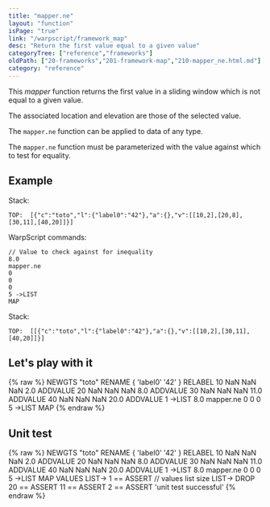 ```yaml
---
title: "mapper.ne"
layout: "function"
isPage: "true"
link: "/warpscript/framework_map"
desc: "Return the first value equal to a given value"
categoryTree: ["reference","frameworks"]
oldPath: ["20-frameworks","201-framework-map","210-mapper_ne.html.md"]
category: "reference"
---
```

 

This *mapper* function returns the first value in a sliding window which is not equal to a given value.

The associated location and elevation are those of the selected value.

The `mapper.ne` function can be applied to data of any type.

The `mapper.ne` function must be parameterized with the value against which to test for equality.

## Example ##

Stack:

    TOP:  [{"c":"toto","l":{"label0":"42"},"a":{},"v":[[10,2],[20,8],[30,11],[40,20]]}]

WarpScript commands:

    // Value to check against for inequality
    8.0
    mapper.ne
    0
    0
    0
    5 ->LIST
    MAP

Stack: 

    TOP:  [[{"c":"toto","l":{"label0":"42"},"a":{},"v":[[10,2],[30,11],[40,20]]}]

## Let's play with it ##

{% raw %}
<warp10-warpscript-widget>NEWGTS "toto" RENAME 
{ 'label0' '42' } RELABEL
10 NaN NaN NaN  2.0 ADDVALUE
20 NaN NaN NaN  8.0 ADDVALUE
30 NaN NaN NaN 11.0 ADDVALUE
40 NaN NaN NaN 20.0 ADDVALUE
1 ->LIST
8.0
mapper.ne
0
0
0
5 ->LIST
MAP
</warp10-warpscript-widget>
{% endraw %}    


## Unit test ##

{% raw %}
<warp10-warpscript-widget>NEWGTS "toto" RENAME 
{ 'label0' '42' } RELABEL
10 NaN NaN NaN  2.0 ADDVALUE
20 NaN NaN NaN  8.0 ADDVALUE
30 NaN NaN NaN 11.0 ADDVALUE
40 NaN NaN NaN 20.0 ADDVALUE
1 ->LIST
8.0
mapper.ne
0
0
0
5 ->LIST
MAP
VALUES LIST-> 
1 == ASSERT   // values list size
LIST-> DROP
20 == ASSERT
11 == ASSERT
2 == ASSERT
'unit test successful'
</warp10-warpscript-widget>
{% endraw %}        